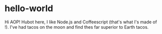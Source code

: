 # hello-world
Hi AOP!
Hubot here, I like Node.js and Coffeescript (that's what I's made of !).
I've had tacos on the moon and find thes far superior to Earth tacos.
